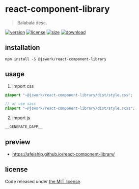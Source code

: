 # react-component-library
> Balabala desc.

[![version][version-image]][version-url]
[![license][license-image]][license-url]
[![size][size-image]][size-url]
[![download][download-image]][download-url]

## installation
```shell
npm install -S @jswork/react-component-library
```

## usage
1. import css
  ```scss
  @import "~@jswork/react-component-library/dist/style.css";

  // or use sass
  @import "~@jswork/react-component-library/dist/style.scss";
  ```
2. import js
  ```js
__GENERATE_DAPP__
  ```

## preview
- https://afeiship.github.io/react-component-library/

## license
Code released under [the MIT license](https://github.com/afeiship/react-component-library/blob/master/LICENSE.txt).

[version-image]: https://img.shields.io/npm/v/@jswork/react-component-library
[version-url]: https://npmjs.org/package/@jswork/react-component-library

[license-image]: https://img.shields.io/npm/l/@jswork/react-component-library
[license-url]: https://github.com/afeiship/react-component-library/blob/master/LICENSE.txt

[size-image]: https://img.shields.io/bundlephobia/minzip/@jswork/react-component-library
[size-url]: https://github.com/afeiship/react-component-library/blob/master/dist/react-component-library.min.js

[download-image]: https://img.shields.io/npm/dm/@jswork/react-component-library
[download-url]: https://www.npmjs.com/package/@jswork/react-component-library
